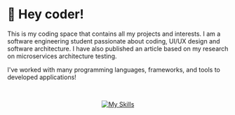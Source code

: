 # 🚀 Hey coder!

This is my coding space that contains all my projects and interests. I am a software engineering student passionate about coding, UI/UX design and software architecture. I have also published an article based on my research on microservices architecture testing.

I've worked with many programming languages, frameworks, and tools to developed applications!

<br>

<div align="center">

[![My Skills](https://skillicons.dev/icons?i=express,react,laravel,next&theme=light)](https://skillicons.dev)

</div>
